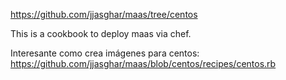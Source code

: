 https://github.com/jjasghar/maas/tree/centos

This is a cookbook to deploy maas via chef.

Interesante como crea imágenes para centos:
https://github.com/jjasghar/maas/blob/centos/recipes/centos.rb
